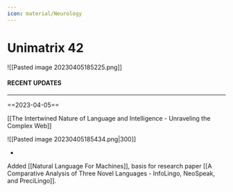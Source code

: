 ```yaml
---
icon: material/Neurology
---
```

# Unimatrix 42
![[Pasted image 20230405185225.png]]

#### RECENT UPDATES
---
==2023-04-05==

[[The Intertwined Nature of Language and Intelligence - Unraveling the Complex Web]]

![[Pasted image 20230405185434.png|300]]

-

Added [[Natural Language For Machines]], basis for research paper [[A Comparative Analysis of Three Novel Languages - InfoLingo, NeoSpeak, and PreciLingo]].